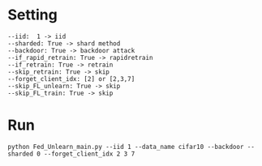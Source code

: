 # Setting
```
--iid:  1 -> iid
--sharded: True -> shard method
--backdoor: True -> backdoor attack
--if_rapid_retrain: True -> rapidretrain
--if_retrain: True -> retrain
--skip_retrain: True -> skip
--forget_client_idx: [2] or [2,3,7]
--skip_FL_unlearn: True -> skip
--skip_FL_train: True -> skip

```

# Run
```python Fed_Unlearn_main.py --iid 1 --data_name cifar10 --backdoor --sharded 0 --forget_client_idx 2 3 7```